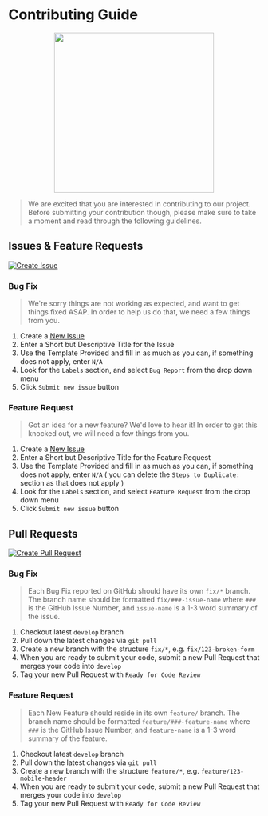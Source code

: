 Contributing Guide
===

<img src="https://octodex.github.com/images/inspectocat.jpg" width="320" style="display: block; margin: 0 auto;">

> We are excited that you are interested in contributing to our project. Before submitting your contribution though, please make sure to take a moment and read through the following guidelines.

Issues & Feature Requests
---

[![Create Issue](https://img.shields.io/badge/Github-Create_Issue-red.svg?style=for-the-badge&logo=github&logoColor=ffffff&logoWidth=16)](https://github.com/manifestinteractive/peterschmalfeldt.com/issues/new/choose)

### Bug Fix

> We're sorry things are not working as expected, and want to get things fixed ASAP. In order to help us do that, we need a few things from you.

1. Create a [New Issue](https://github.com/manifestinteractive/peterschmalfeldt.com/issues/new/choose)
2. Enter a Short but Descriptive Title for the Issue
3. Use the Template Provided and fill in as much as you can, if something does not apply, enter `N/A`
4. Look for the `Labels` section, and select `Bug Report` from the drop down menu
5. Click `Submit new issue` button

### Feature Request

> Got an idea for a new feature? We'd love to hear it! In order to get this knocked out, we will need a few things from you.

1. Create a [New Issue](https://github.com/manifestinteractive/peterschmalfeldt.com/issues/new/choose)
2. Enter a Short but Descriptive Title for the Feature Request
3. Use the Template Provided and fill in as much as you can, if something does not apply, enter `N/A` ( you can delete the `Steps to Duplicate:` section as that does not apply )
4. Look for the `Labels` section, and select `Feature Request` from the drop down menu
5. Click `Submit new issue` button

Pull Requests
---

[![Create Pull Request](https://img.shields.io/badge/Github-Create_Pull_Request-blue.svg?style=for-the-badge&logo=github&logoColor=ffffff&logoWidth=16)](https://github.com/manifestinteractive/peterschmalfeldt.com/compare)

### Bug Fix

> Each Bug Fix reported on GitHub should have its own `fix/*` branch.  The branch name should be formatted `fix/###-issue-name` where `###` is the GitHub Issue Number, and `issue-name` is a 1-3 word summary of the issue.

1. Checkout latest `develop` branch
2. Pull down the latest changes via `git pull`
3. Create a new branch with the structure `fix/*`, e.g. `fix/123-broken-form`
4. When you are ready to submit your code, submit a new Pull Request that merges your code into `develop`
5. Tag your new Pull Request with `Ready for Code Review`

### Feature Request

> Each New Feature should reside in its own `feature/` branch. The branch name should be formatted `feature/###-feature-name` where `###` is the GitHub Issue Number, and `feature-name` is a 1-3 word summary of the feature.

1. Checkout latest `develop` branch
2. Pull down the latest changes via `git pull`
3. Create a new branch with the structure `feature/*`, e.g. `feature/123-mobile-header`
4. When you are ready to submit your code, submit a new Pull Request that merges your code into `develop`
5. Tag your new Pull Request with `Ready for Code Review`
